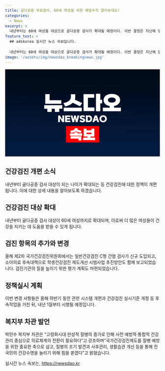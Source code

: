 ```yaml
---
title: 골다공증 무료검사, 60세 여성을 위한 예방수칙 알아보세요!
categories:
  - News
excerpt: >
  내년부터는 60세 여성을 대상으로 골다공증 검사가 확대될 예정이다. 이번 결정은 지난해 당정협의를 통해 발표된 여성건강증진 대책의 일환으로, 고령화시대에 따른 만성적 질병 증가에 대비한 것이다. 또한 영유아 건강검진과 구강검진에 대한 개선방안도 함께 발표되었으며, 이에 따라 관련 시스템 개편과 건강검진 실시기준 개정 작업이 추진 중이다. 이러한 변화는 국가건강검진제도를 통해 국민의 건강수명을 늘리기 위한 노력의 일환이라고 볼 수 있다.
feature_text: >
  ## adskorea 실시간 뉴스 속보입니다.

  내년부터는 60세 여성을 대상으로 골다공증 검사가 확대될 예정이다. 이번 결정은 지난해 당정협의를 통해 발표된 여성건강증진 대책의 일환으로, 고령화시대에 따른 만성적 질병 증가에 대비한 것이다. 또한 영유아 건강검진과 구강검진에 대한 개선방안도 함께 발표되었으며, 이에 따라 관련 시스템 개편과 건강검진 실시기준 개정 작업이 추진 중이다. 이러한 변화는 국가건강검진제도를 통해 국민의 건강수명을 늘리기 위한 노력의 일환이라고 볼 수 있다.
image: '/assets/img/newsdao_breakingnews.jpg'
---
```


<p><img src="/assets/img/newsdao_breakingnews.jpg" alt="adskorea 속보" /></p>

<h2 data-ke-size="size26">건강검진 개편 소식</h2>

<p data-ke-size="size16">내년부터 골다공증 검사 대상이 되는 나이가 확대되는 등 건강검진에 대한 정책이 개편됩니다. 이에 대한 상세 내용을 알아보도록 하겠습니다.</p>

<h2 data-ke-size="size24">건강검진 대상 확대</h2>

<p data-ke-size="size16">내년부터 골다공증 검사 대상이 60세 여성까지로 확대되며, 이로써 더 많은 여성들이 건강을 지키는 데 도움을 받을 수 있게 됩니다.</p>

<h2 data-ke-size="size24">검진 항목의 추가와 변경</h2>

<p data-ke-size="size16">올해 제2차 국가건강검진위원회에서는 일반건강검진 C형 간염 검사가 신규 도입되고, 소아의료 후속대책으로 학생건강검진 제도개선 시범사업 추진방안도 함께 보고되었습니다. 검진기관의 질을 높이기 위한 평가 계획도 마련되었습니다.</p>

<h2 data-ke-size="size24">정책실시 계획</h2>

<p data-ke-size="size16">이번 변경 사항들은 올해 하반기 동안 관련 시스템 개편과 건강검진 실시기준 개정 등 후속작업을 거친 뒤, 내년 1월부터 시행될 예정입니다.</p>

<h2 data-ke-size="size24">복지부 차관 발언</h2>

<p data-ke-size="size16">박민수 복지부 차관은 “고령화시대 만성적 질병의 증가로 인해 사전 예방적·통합적 건강관리 중심으로 의료체계의 전환이 필요하다”고 강조하며“국가건강검진제도를 질병 예방을 위한 중요한 축으로 삼고, 질병의 조기 발견과 사후관리, 생활습관 개선 등을 통해 전 국민의 건강수명을 늘리기 위해 힘을 쏟겠다”고 밝혔습니다.</p>
실시간 뉴스 속보는, <a href="https://newsdao.kr" rel="dofollow">https://newsdao.kr</a>


